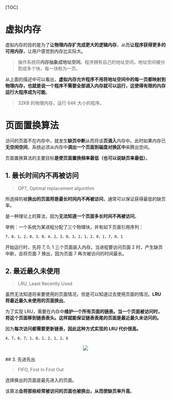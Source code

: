 [TOC]

# 虚拟内存

虚拟内存的目的是为了**让物理内存扩充成更大的逻辑内存**，从而**让程序获得更多的可用内存**，让用户感觉到内存比实际大。

> 操作系统将**内存抽象成地址空间**。程序拥有自己的地址空间，地址空间被分割成多个块，每一块称为一页。

从上面的描述中可以看出，**虚拟内存允许程序不用将地址空间中的每一页都映射到物理内存，也就是说一个程序不需要全部调入内存就可以运行，这使得有限的内存运行大程序成为可能**。

> 32KB 的物理内存，运行 64K 大小的程序。

# 页面置换算法

访问的页面不在内存中，就发生**缺页中断**从而将该**页调入**内存中。此时如果内存已**无空闲空间**，系统必须从内存中**调出一个页面到磁盘对换区中**来腾出空间。

页面置换算法的主要目标**是使页面置换频率最低（也可以说缺页率最低）**。

## 1. 最长时间内不再被访问

> OPT, Optimal replacement algorithm

所选择的被**换出的页面将是最长时间内不再被访问**，通常可以保证获得最低的缺页率。

是一种理论上的算法，因为**无法知道一个页面多长时间不再被访问**。

举例：一个系统为某进程分配了三个物理块，并有如下页面引用序列：

```html
7，0，1，2，0，3，0，4，2，3，0，3，2，1，2，0，1，7，0，1
```

开始运行时，先将 7, 0, 1 三个页面装入内存。当进程要访问页面 2 时，产生缺页中断，会将页面 7 换出，因为页面 7 再次被访问的时间最长。

## 2. 最近最久未使用

> LRU, Least Recently Used

虽然无法知道将来要使用的页面情况，但是可以知道过去使用页面的情况。**LRU 将最近最久未使用的页面换出**。

为了实现 LRU，需要在内存中**维护一个所有页面的链表。当一个页面被访问时，将这个页面移到链表表头。这样就能保证链表表尾的页面是最近最久未访问的。**

因为**每次访问都需要更新链表，因此这种方式实现的 LRU 代价很高。**

```html
4，7，0，7，1，0，1，2，1，2，6
```

<div align="center"> <img src="https://cs-notes-1256109796.cos.ap-guangzhou.myqcloud.com/eb859228-c0f2-4bce-910d-d9f76929352b.png"/> </div><br>
## 3. 先进先出

> FIFO, First In First Out

选择换出的页面是最先进入的页面。

该算法**会将那些经常被访问的页面也被换出，从而使缺页率升高**。
